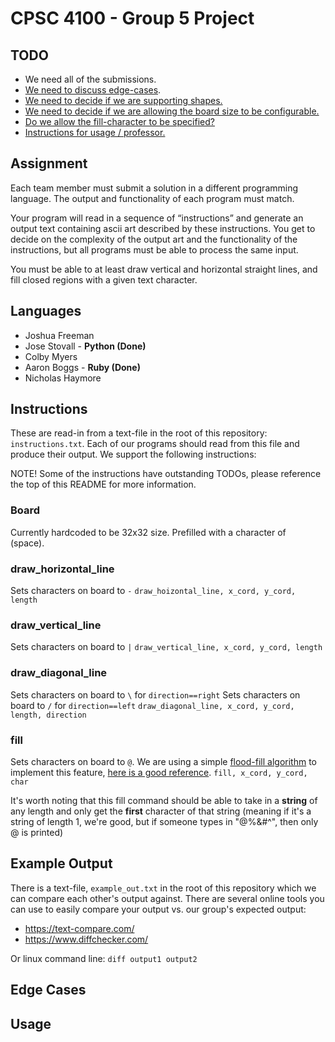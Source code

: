 # CPSC 4100 - Group 5 Project
## TODO
* We need all of the submissions.
* [We need to discuss edge-cases](https://github.com/oitsjustjose/CPSC4100/issues/3).
* [We need to decide if we are supporting shapes.](https://github.com/oitsjustjose/CPSC4100/issues/4)
* [We need to decide if we are allowing the board size to be configurable.](https://github.com/oitsjustjose/CPSC4100/issues/5)
* [Do we allow the fill-character to be specified?](https://github.com/oitsjustjose/CPSC4100/issues/6)
* [Instructions for usage / professor.](https://github.com/oitsjustjose/CPSC4100/issues/7)

## Assignment
Each team member must submit a solution in a different programming language. The output and functionality of each program must match.

Your program will read in a sequence of “instructions” and generate an output text containing ascii art described by these instructions. You get to decide on the complexity of the output art and the functionality of the instructions, but all programs must be able to process the same input.

You must be able to at least draw vertical and horizontal straight lines, and fill closed regions with a given text character.

## Languages
* Joshua Freeman
* Jose Stovall - **Python (Done)**
* Colby Myers
* Aaron Boggs - **Ruby (Done)**
* Nicholas Haymore

## Instructions
These are read-in from a text-file in the root of this repository: `instructions.txt`. Each of our programs should read from this file and produce their output. We support the following instructions:

NOTE! Some of the instructions have outstanding TODOs, please reference the top of this README for more information.

### Board
Currently hardcoded to be 32x32 size. Prefilled with a character of ` ` (space).

### draw\_horizontal\_line
Sets characters on board to `-`
`draw_hoizontal_line, x_cord, y_cord, length`

### draw\_vertical\_line
Sets characters on board to `|`
`draw_vertical_line, x_cord, y_cord, length`

### draw\_diagonal\_line
Sets characters on board to `\` for `direction==right`
Sets characters on board to `/` for `direction==left`
`draw_diagonal_line, x_cord, y_cord, length, direction`

### fill
Sets characters on board to `@`.
We are using a simple [flood-fill algorithm](https://en.wikipedia.org/wiki/Flood_fill) to implement this feature, [here is a good reference](https://en.wikipedia.org/wiki/Flood_fill).
`fill, x_cord, y_cord, char`

It's worth noting that this fill command should be able to take in a **string** of any length and only get the **first** character of that string (meaning if it's a string of length 1, we're good, but if someone types in "@%&#^", then only @ is printed)

## Example Output
There is a text-file, `example_out.txt` in the root of this repository which we can compare each other's output against. There are several online tools you can use to easily compare your output vs. our group's expected output:

* https://text-compare.com/
* https://www.diffchecker.com/

Or linux command line:
`diff output1 output2`

## Edge Cases
## Usage
